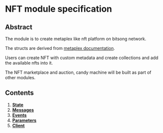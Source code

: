 # NFT module specification

## Abstract

The module is to create metaplex like nft platform on bitsong network.

The structs are derived from [metaplex documentation](https://docs.metaplex.com/architecture/deep_dive/overview).

Users can create NFT with custom metadata and create collections and add the available nfts into it.

The NFT marketplace and auction, candy machine will be built as part of other modules.

## Contents

1. **[State](01_state.md)**
2. **[Messages](02_messages.md)**
3. **[Events](03_events.md)**
4. **[Parameters](04_params.md)**
5. **[Client](05_client.md)**
